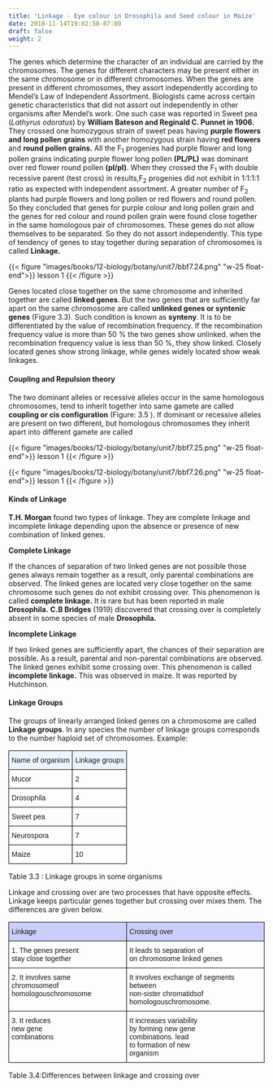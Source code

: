 ```yaml
---
title: 'Linkage - Eye colour in Drosophila and Seed colour in Maize'
date: 2018-11-14T19:02:50-07:00
draft: false
weight: 2
---
```


The genes which determine the character of an individual are carried by the chromosomes. The genes for different characters may be present either in the same chromosome or in different chromosomes. When the genes are present in different chromosomes, they assort independently according to Mendel’s Law of Independent Assortment. Biologists came across certain genetic characteristics that did not assort out independently in other organisms after Mendel’s work. One such case was reported in Sweet pea (*Lathyrus odoratus*) by **William Bateson and Reginald C. Punnet in 1906.** They crossed one homozygous strain of sweet peas having **purple flowers and long pollen** **grains** with another homozygous strain having **red flowers** and **round pollen grains.** All the F<sub>1</sub>  progenies had purple flower and long pollen grains indicating purple flower long pollen **(PL/PL)** was dominant over red flower round pollen **(pl/pl)**. When they crossed the F<sub>1</sub>  with double recessive parent (test cross) in results,F<sub>2</sub>  progenies did not exhibit in 1:1:1:1 ratio as expected with independent assortment. A greater number of F<sub>2</sub> plants had purple flowers and long pollen or red flowers and round pollen. So they concluded that genes for purple colour and long pollen grain and the genes for red colour and round pollen grain were found close together in the same homologous pair of chromosomes. These genes do not allow themselves to be separated. So they do not assort independently. This type of tendency of genes to stay together during separation of chromosomes is called **Linkage.**

{{< figure "images/books/12-biology/botany/unit7/bbf7.24.png" "w-25 float-end">}}
lesson 1
{{< /figure >}}

Genes located close together on the same chromosome and inherited together are called **linked genes**. But the two genes that are sufficiently far apart on the same chromosome are called **unlinked genes or syntenic genes** (Figure 3.3). Such condition is known as **synteny**. It is to be differentiated by the value of recombination frequency. If the recombination frequency value is more than 50 % the two genes show unlinked. when the recombination frequency value is less than 50 %, they show linked. Closely located genes show strong linkage, while genes widely located show weak linkages.

#### Coupling and Repulsion theory

The two dominant alleles or recessive alleles occur in the same homologous chromosomes, tend to inherit together into same gamete are called **coupling or cis configuration** (Figure: 3.5 ). If dominant or recessive alleles are present on two different, but homologous chromosomes they inherit apart into different gamete are called

{{< figure "images/books/12-biology/botany/unit7/bbf7.25.png" "w-25 float-end">}}
lesson 1
{{< /figure >}}


{{< figure "images/books/12-biology/botany/unit7/bbf7.26.png" "w-25 float-end">}}
lesson 1
{{< /figure >}}

#### Kinds of Linkage

**T.H. Morgan** found two types of linkage. They are complete linkage and incomplete linkage depending upon the absence or presence of new combination of linked genes.

**Complete Linkage**

If the chances of separation of two linked genes are not possible those genes always remain together as a result, only parental combinations are observed. The linked genes are located very close together on the same chromosome such genes do not exhibit crossing over. This phenomenon is called **complete linkage.** It is rare but has been reported in male **Drosophila.** **C.B Bridges** (1919) discovered that crossing over is completely absent in some species of male **Drosophila.**

**Incomplete Linkage**

If two linked genes are sufficiently apart, the chances of their separation are possible. As a result, parental and non-parental combinations are observed. The linked genes exhibit some crossing over. This phenomenon is called **incomplete linkage.** This was observed in maize. It was reported by Hutchinson.

#### Linkage Groups

The groups of linearly arranged linked genes on a chromosome are called **Linkage groups**. In any species the number of linkage groups corresponds to the number haploid set of chromosomes. Example:

<style type="text/css">
.tg  {border-collapse:collapse;border-spacing:0;}
.tg td{border-color:black;border-style:solid;border-width:1px;font-family:Arial, sans-serif;font-size:14px;
  overflow:hidden;padding:10px 5px;word-break:normal;}
.tg th{border-color:black;border-style:solid;border-width:1px;font-family:Arial, sans-serif;font-size:14px;
  font-weight:normal;overflow:hidden;padding:10px 5px;word-break:normal;}
.tg .tg-0qe0{background-color:#ecf4ff;text-align:left;vertical-align:top}
.tg .tg-0lax{text-align:left;vertical-align:top}
</style>
<table class="tg">
<thead>
  <tr>
    <th class="tg-0qe0">Name of organism</th>
    <th class="tg-0qe0">Linkage groups</th>
  </tr>
</thead>
<tbody>
  <tr>
    <td class="tg-0lax">Mucor</td>
    <td class="tg-0lax">2</td>
  </tr>
  <tr>
    <td class="tg-0lax">Drosophila</td>
    <td class="tg-0lax">4</td>
  </tr>
  <tr>
    <td class="tg-0lax">Sweet pea</td>
    <td class="tg-0lax">7</td>
  </tr>
  <tr>
    <td class="tg-0lax">Neurospora</td>
    <td class="tg-0lax">7</td>
  </tr>
  <tr>
    <td class="tg-0lax">Maize</td>
    <td class="tg-0lax">10</td>
  </tr>
</tbody>
</table>

Table 3.3 : Linkage groups in some organisms


Linkage and crossing over are two processes that have opposite effects. Linkage keeps particular genes together but crossing over mixes them. The differences are given below.


<style type="text/css">
.tg  {border-collapse:collapse;border-spacing:0;}
.tg td{border-color:black;border-style:solid;border-width:1px;font-family:Arial, sans-serif;font-size:14px;
  overflow:hidden;padding:10px 5px;word-break:normal;}
.tg th{border-color:black;border-style:solid;border-width:1px;font-family:Arial, sans-serif;font-size:14px;
  font-weight:normal;overflow:hidden;padding:10px 5px;word-break:normal;}
.tg .tg-ikmv{background-color:#cbcefb;text-align:left;vertical-align:top}
.tg .tg-0lax{text-align:left;vertical-align:top}
</style>
<table class="tg">
<thead>
  <tr>
    <th class="tg-ikmv">Linkage</th>
    <th class="tg-ikmv">Crossing over</th>
  </tr>
</thead>
<tbody>
  <tr>
    <td class="tg-0lax">1. The genes present<br>stay close together</td>
    <td class="tg-0lax">It leads to separation of<br>on chromosome linked genes</td>
  </tr>
  <tr>
    <td class="tg-0lax">2. It involves same<br>chromosomeof homologouschromosome<br><br></td>
    <td class="tg-0lax">It involves exchange of segments between<br>non-sister chromatidsof homologouschromosome.<br></td>
  </tr>
  <tr>
    <td class="tg-0lax">3. It reduces<br>new gene<br>combinations</td>
    <td class="tg-0lax">It increases variability<br>by forming new gene<br>combinations. lead<br>to formation of new<br>organism</td>
  </tr>
</tbody>
</table>


Table 3.4:Differences between linkage and crossing over